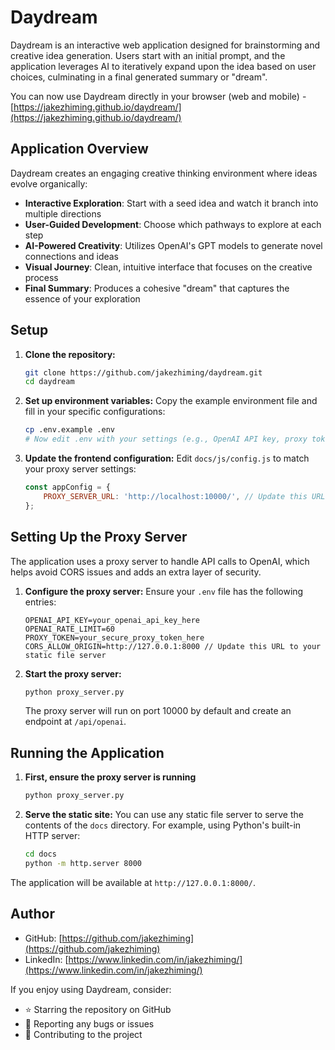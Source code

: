 # Daydream

Daydream is an interactive web application designed for brainstorming and creative idea generation. Users start with an initial prompt, and the application leverages AI to iteratively expand upon the idea based on user choices, culminating in a final generated summary or "dream".

You can now use Daydream directly in your browser (web and mobile) -
[https://jakezhiming.github.io/daydream/](https://jakezhiming.github.io/daydream/)

## Application Overview

Daydream creates an engaging creative thinking environment where ideas evolve organically:

- **Interactive Exploration**: Start with a seed idea and watch it branch into multiple directions
- **User-Guided Development**: Choose which pathways to explore at each step
- **AI-Powered Creativity**: Utilizes OpenAI's GPT models to generate novel connections and ideas
- **Visual Journey**: Clean, intuitive interface that focuses on the creative process
- **Final Summary**: Produces a cohesive "dream" that captures the essence of your exploration

## Setup

1.  **Clone the repository:**
    ```bash
    git clone https://github.com/jakezhiming/daydream.git
    cd daydream
    ```

2.  **Set up environment variables:**
    Copy the example environment file and fill in your specific configurations:
    ```bash
    cp .env.example .env
    # Now edit .env with your settings (e.g., OpenAI API key, proxy token)
    ```

3.  **Update the frontend configuration:**
    Edit `docs/js/config.js` to match your proxy server settings:
    ```javascript
    const appConfig = {
        PROXY_SERVER_URL: 'http://localhost:10000/', // Update this URL to your proxy server
    };
    ```

## Setting Up the Proxy Server

The application uses a proxy server to handle API calls to OpenAI, which helps avoid CORS issues and adds an extra layer of security.

1. **Configure the proxy server:**
   Ensure your `.env` file has the following entries:
   ```
   OPENAI_API_KEY=your_openai_api_key_here
   OPENAI_RATE_LIMIT=60
   PROXY_TOKEN=your_secure_proxy_token_here
   CORS_ALLOW_ORIGIN=http://127.0.0.1:8000 // Update this URL to your static file server
   ```

2. **Start the proxy server:**
   ```bash
   python proxy_server.py
   ```
   The proxy server will run on port 10000 by default and create an endpoint at `/api/openai`.

## Running the Application

1. **First, ensure the proxy server is running**
   ```bash
   python proxy_server.py
   ```

2. **Serve the static site:**
   You can use any static file server to serve the contents of the `docs` directory. For example, using Python's built-in HTTP server:
   ```bash
   cd docs
   python -m http.server 8000
   ```

The application will be available at `http://127.0.0.1:8000/`.

## Author

- GitHub: [https://github.com/jakezhiming](https://github.com/jakezhiming)
- LinkedIn: [https://www.linkedin.com/in/jakezhiming/](https://www.linkedin.com/in/jakezhiming/)

If you enjoy using Daydream, consider:
- ⭐ Starring the repository on GitHub
- 🐛 Reporting any bugs or issues
- 🔄 Contributing to the project